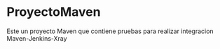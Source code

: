 # ProyectoMaven
Este un proyecto Maven que contiene pruebas para realizar integracion Maven-Jenkins-Xray
